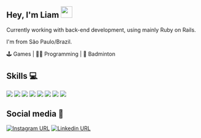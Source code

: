 ## Hey, I'm Liam <img src="https://media.giphy.com/media/hvRJCLFzcasrR4ia7z/giphy.gif" width="30px">

Currently working with back-end development, using mainly Ruby on Rails.

I'm from São Paulo/Brazil.

🕹️ Games  | :man_technologist: Programming  | :badminton:	Badminton
</br>

## Skills :computer:

<p align="left">
<img src="https://img.shields.io/badge/Ruby-CC342D?style=for-the-badge&logo=ruby&logoColor=white">
<img src="https://img.shields.io/badge/Ruby_on_Rails-CC0000?style=for-the-badge&logo=ruby-on-rails&logoColor=white">
<img src="https://img.shields.io/badge/Node.js-43853D?style=for-the-badge&logo=node.js&logoColor=white">
<img src="https://img.shields.io/badge/Go-00ADD8?style=for-the-badge&logo=go&logoColor=white">
<img src="https://img.shields.io/badge/Elixir-4B275F?style=for-the-badge&logo=elixir&logoColor=white">
<img src="https://img.shields.io/badge/Amazon_AWS-232F3E?style=for-the-badge&logo=amazon-aws&logoColor=white">
<img src="https://img.shields.io/badge/MySQL-00000F?style=for-the-badge&logo=mysql&logoColor=white">
<img src="https://img.shields.io/badge/MongoDB-4EA94B?style=for-the-badge&logo=mongodb&logoColor=white">
</p>


## Social media :love_letter:

[![Instagram URL](https://img.shields.io/badge/Instagram-E4405F?style=for-the-badge&logo=instagram&logoColor=white)](https://www.instagram.com/liammaricato/)
[![Linkedin URL](https://img.shields.io/badge/LinkedIn-0077B5?style=for-the-badge&logo=linkedin&logoColor=white)](https://www.linkedin.com/in/liammaricato)
